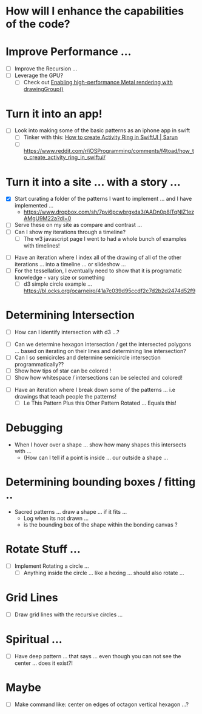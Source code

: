 # How will I enhance the capabilities of the code?


# Improve Performance …
- [ ] Improve the Recursion …
- [ ] Leverage the GPU?
  - [ ] Check out [Enabling high-performance Metal rendering with drawingGroup()](https://www.hackingwithswift.com/books/ios-swiftui/enabling-high-performance-metal-rendering-with-drawinggroup)

# Turn it into an app!
- [ ] Look into making some of the basic patterns as an iphone app in swift
    - [ ] Tinker with this: [How to create Activity Ring in SwiftUI | Sarun](https://sarunw.com/posts/how-to-create-activity-ring-in-swiftui/)
	- [ ] https://www.reddit.com/r/iOSProgramming/comments/f4toad/how_to_create_activity_ring_in_swiftui/

# Turn it into a site ... with a story ...
- [x] Start curating a folder of the patterns I want to implement … and I have implemented …
    - https://www.dropbox.com/sh/7pvi6pcwbrgxda3/AADn0p8lTqNIZ1ezAMgU9M22a?dl=0
- [ ] Serve these on my site as compare and contrast …
- [ ] Can I show my iterations through a timeline?
	* [ ] The w3 javascript page I went to had a whole bunch of examples with timelines!
* [ ] Have an iteration where I index all of the drawing of all of the other iterations … into a timeline … or slideshow …
* [ ] For the tessellation, I eventually need to show that it is programatic knowledge - vary size or something
  * [ ] d3 simple circle example … https://bl.ocks.org/ocarneiro/41a7c039d95ccdf2c7d2b2d2474d52f9

# Determining Intersection
* [ ] How can I identify intersection with d3 …?
- [ ] Can we determine hexagon intersection / get the intersected polygons … based on iterating on their lines and determining line intersection?
- [ ] Can I so semicircles and determine semicircle intersection programmatically??
- [ ] Show how tips of star can be colored !
- [ ] Show how whitespace / intersections can be selected and colored!
* [ ] Have an iteration where I break down some of the patterns ... i.e drawings that teach people the patterns!
  * [ ] I.e This Pattern Plus this Other Pattern Rotated … Equals this!

# Debugging
- When I hover over a shape ... show how many shapes this intersects with ...
	- (How can I tell if a point is inside ... our outside a shape ...

# Determining bounding boxes / fitting ..
- Sacred patterns ... draw a shape ... if it fits ...
	- Log when its not drawn ...
	- is the bounding box of the shape within the bonding canvas ?

# Rotate Stuff ...
* [ ] Implement Rotating a circle …
  * [ ] Anything inside the circle … like a hexing … should also rotate …

# Grid Lines
- [ ] Draw grid lines with the recursive circles ...

# Spiritual ...
* [ ] Have deep pattern … that says … even though you can not see the center … does it exist?!

# Maybe
* [ ] Make command like: center on edges of octagon vertical hexagon …?
